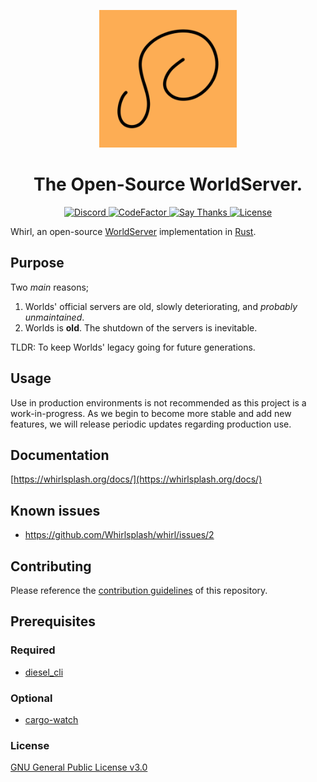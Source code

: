 <p align="center">
<a href="https://github.com/Whirlsplash/whirl">
<img src="https://raw.githubusercontent.com/Whirlsplash/assets/master/Whirl.png" alt="Whirl icon" width="220" />
</a>
</p>
<h1 align="center">
The Open-Source WorldServer.
</h1>

<p align="center">
<a href="https://discord.com/invite/8hn6padWF6">
<img src="https://img.shields.io/discord/821938182274154506" alt="Discord" />
</a>
<a href="https://www.codefactor.io/repository/github/whirlsplash/whirl">
<img src="https://www.codefactor.io/repository/github/whirlsplash/whirl/badge" alt="CodeFactor" />
</a>
<a href="https://saythanks.io/to/fuwnzy@gmail.com">
<img src="https://img.shields.io/badge/Say%20Thanks-!-1EAEDB.svg" alt="Say Thanks" />
</a>
<a href="./LICENSE">
<img src="https://img.shields.io/github/license/Whirlsplash/whirl" alt="License" />
</a>
</p>

Whirl, an open-source <a href="http://dev.worlds.net/private/GammaDocs/WorldServer.html">WorldServer</a> implementation in <a href="https://www.rust-lang.org/">Rust</a>.

## Purpose
Two *main* reasons;
1. Worlds' official servers are old, slowly deteriorating, and *probably unmaintained*.
2. Worlds is **old**. The shutdown of the servers is inevitable.

TLDR: To keep Worlds' legacy going for future generations.

## Usage
Use in production environments is not recommended as this project is a work-in-progress. As we begin to become more stable and add new features, we will release periodic updates regarding production use.

## Documentation
[https://whirlsplash.org/docs/](https://whirlsplash.org/docs/)

## Known issues
- https://github.com/Whirlsplash/whirl/issues/2

## Contributing
Please reference the [contribution guidelines](./CONTRIBUTING.md) of this repository.

## Prerequisites
### Required
- [diesel_cli](https://crates.io/crates/diesel_cli)

### Optional
- [cargo-watch](https://crates.io/crates/cargo-watch)

### License
[GNU General Public License v3.0](./LICENSE)
